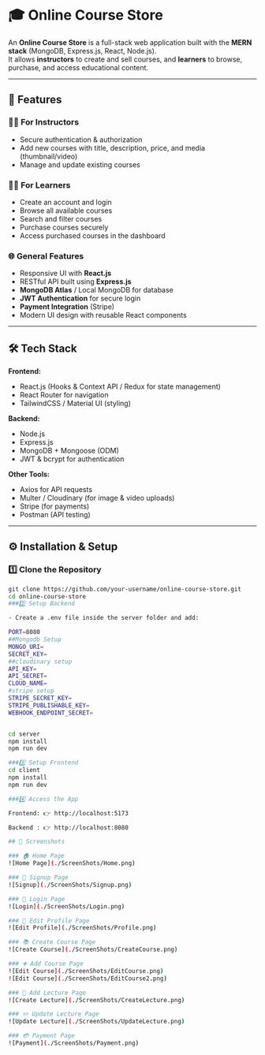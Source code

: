 # 🎓 Online Course Store

An **Online Course Store** is a full-stack web application built with the **MERN stack** (MongoDB, Express.js, React, Node.js).  
It allows **instructors** to create and sell courses, and **learners** to browse, purchase, and access educational content.

---

## 🚀 Features

### 👩‍🏫 For Instructors
- Secure authentication & authorization
- Add new courses with title, description, price, and media (thumbnail/video)
- Manage and update existing courses

### 👩‍🎓 For Learners
- Create an account and login
- Browse all available courses
- Search and filter courses
- Purchase courses securely
- Access purchased courses in the dashboard

### 🌐 General Features
- Responsive UI with **React.js**
- RESTful API built using **Express.js**
- **MongoDB Atlas** / Local MongoDB for database
- **JWT Authentication** for secure login
- **Payment Integration** (Stripe)
- Modern UI design with reusable React components

---

## 🛠️ Tech Stack

**Frontend:**
- React.js (Hooks & Context API / Redux for state management)
- React Router for navigation
- TailwindCSS / Material UI (styling)

**Backend:**
- Node.js
- Express.js
- MongoDB + Mongoose (ODM)
- JWT & bcrypt for authentication

**Other Tools:**
- Axios for API requests
- Multer / Cloudinary (for image & video uploads)
- Stripe  (for payments)
- Postman (API testing)

---
## ⚙️ Installation & Setup

### 1️⃣ Clone the Repository
```bash
git clone https://github.com/your-username/online-course-store.git
cd online-course-store
###2️⃣ Setup Backend

- Create a .env file inside the server folder and add:

PORT=8080
##Mongodb Setup
MONGO_URI=
SECRET_KEY=
##cloudinary setup
API_KEY=
API_SECRET=
CLOUD_NAME=
#stripe setup
STRIPE_SECRET_KEY=
STRIPE_PUBLISHABLE_KEY=
WEBHOOK_ENDPOINT_SECRET=


cd server
npm install
npm run dev

###3️⃣ Setup Frontend
cd client
npm install
npm run dev

###4️⃣ Access the App

Frontend: 👉 http://localhost:5173

Backend : 👉 http://localhost:8080

## 📸 Screenshots

### 🏠 Home Page
![Home Page](./ScreenShots/Home.png)

### 📝 Signup Page
![Signup](./ScreenShots/Signup.png)

### 🔑 Login Page
![Login](./ScreenShots/Login.png)

### 👤 Edit Profile Page
![Edit Profile](./ScreenShots/Profile.png)

### 📚 Create Course Page
![Create Course](./ScreenShots/CreateCourse.png)

### ➕ Add Course Page
![Edit Course](./ScreenShots/EditCourse.png)
![Edit Course](./ScreenShots/EditCourse2.png)

### 🎥 Add Lecture Page
![Create Lecture](./ScreenShots/CreateLecture.png)

### ✏️ Update Lecture Page
![Update Lecture](./ScreenShots/UpdateLecture.png)

### 💳 Payment Page
![Payment](./ScreenShots/Payment.png)


